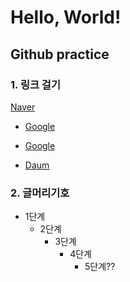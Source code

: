 
<h1>Hello, World!</h1>

<h2> Github practice </h2>

<h3>1. 링크 걸기</h3>

[Naver][naverlink]

[naverlink]: https://naver.com "Go naver"

<ul>
<li>
  
[Google][googlelink]
  
[googlelink]: https://google.com "Go google"

</li>
</ul>


* [Google][googlelink]

[googlelink]: https://google.com "Go google"

* [Daum](https://Daum.net, "Daum link")


<h3>2. 글머리기호</h3>

* 1단계
  * 2단계
    * 3단계
      * 4단계
        * 5단계??

